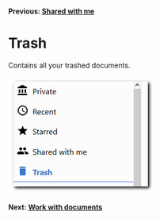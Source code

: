 #### Previous: [Shared with me](./shared-with-me.md)

# Trash

Contains all your trashed documents.

![Trash](./img/trash.png)

#### Next: [Work with documents](../documents/work-with-documents.md)